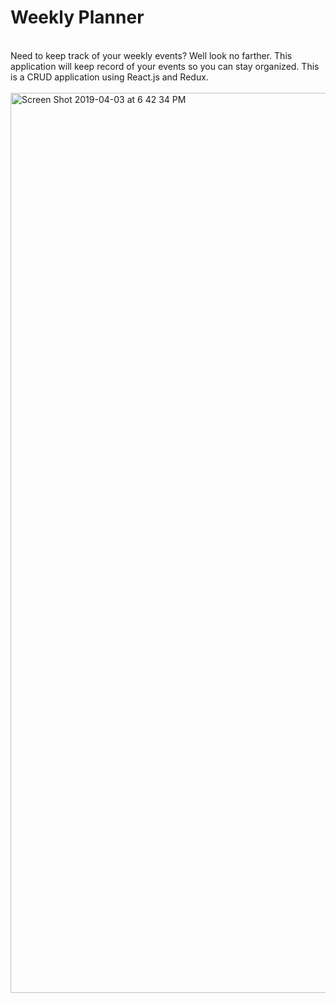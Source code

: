 # Weekly Planner
<br/>
Need to keep track of your weekly events? Well look no farther. This application will keep record of your events so you can stay organized. This is a CRUD application using React.js and Redux. 
<br/>
<br/>
<img width="1440" alt="Screen Shot 2019-04-03 at 6 42 34 PM" src="https://user-images.githubusercontent.com/44300521/55518089-bcfb6b00-5640-11e9-9c03-e71966504c90.png">
